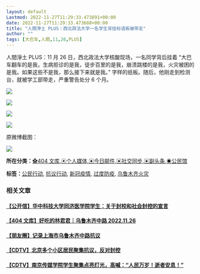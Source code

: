 ```yaml
---
layout: default
Lastmod: 2022-11-27T11:29:33.473891+00:00
date: 2022-11-27T11:29:33.473688+00:00
title: "人間淨土 PLUS｜西北政法大学一名学生背挂标语板被带走"
author: ""
tags: [大巴车,人間,11,26,PLUS]
---
```


人間淨土 PLUS：11 月 26 日，西北政法大学核酸现场，一名同学背后挂着 “大巴车翻车的是我，生病拒诊的是我，徒步百里的是我，崩溃跳楼的是我，火灾被困的是我。如果这些不是我，那么接下来就是我。” 字样的纸板。随后，他刚走到检测台，就被学工部带走，严重警告处分 6 个月。

![](https://images.weserv.nl/?url=https%3A//chinadigitaltimes.net/chinese/files/2022/11/image-1669479683585.png)

![](https://images.weserv.nl/?url=https%3A//chinadigitaltimes.net/chinese/files/2022/11/image-1669479718070.png)

![](https://images.weserv.nl/?url=https%3A//chinadigitaltimes.net/chinese/files/2022/11/image-1669483297876.png)

![](https://images.weserv.nl/?url=https%3A//chinadigitaltimes.net/chinese/files/2022/11/image-1669483348652.png)

原微博截图：

![](https://images.weserv.nl/?url=https%3A//chinadigitaltimes.net/chinese/files/2022/11/image-1669483656928.png)

**所在分类：**[✿404 文库](https://chinadigitaltimes.net/chinese/category/%e7%89%b9%e8%89%b2%e6%a0%8f%e7%9b%ae/404%e6%96%87%e5%ba%93),[⦿个人媒体](https://chinadigitaltimes.net/chinese/category/platforms/self-media),[▣今日邮件](https://chinadigitaltimes.net/chinese/category/newsletter),[▣社交同步](https://chinadigitaltimes.net/chinese/category/twitter),[▣副头条](https://chinadigitaltimes.net/chinese/category/sub-headline),[◉公民馆](https://chinadigitaltimes.net/chinese/category/cds-archives/citizen)

**标签：**[公民行动](https://chinadigitaltimes.net/chinese/tag/%e5%85%ac%e6%b0%91%e8%a1%8c%e5%8a%a8), [抗议行动](https://chinadigitaltimes.net/chinese/tag/%e6%8a%97%e8%ae%ae%e8%a1%8c%e5%8a%a8), [新冠疫情](https://chinadigitaltimes.net/chinese/tag/%e6%96%b0%e5%86%a0%e7%96%ab%e6%83%85), [过度防疫](https://chinadigitaltimes.net/chinese/tag/%e8%bf%87%e5%ba%a6%e9%98%b2%e7%96%ab), [乌鲁木齐火灾](https://chinadigitaltimes.net/chinese/tag/%e4%b9%8c%e9%b2%81%e6%9c%a8%e9%bd%90%e7%81%ab%e7%81%be)

### 相关文章

#### [【公开信】华中科技大学同济医学院学生：关于封校和社会封控的宣言](https://chinadigitaltimes.net/chinese/690198.html)

#### [【404 文库】好吃的林君君｜乌鲁木齐中路 2022.11.26](https://chinadigitaltimes.net/chinese/690192.html)

#### [【朋友圈】记录上海市乌鲁木齐中路抗议](https://chinadigitaltimes.net/chinese/690195.html)

#### [【CDTV】北京多个小区居民聚集抗议，反对封控](https://chinadigitaltimes.net/chinese/690148.html)

#### [【CDTV】南京传媒学院学生聚集点亮灯光，高喊：“人民万岁！逝者安息！”](https://chinadigitaltimes.net/chinese/690159.html)

